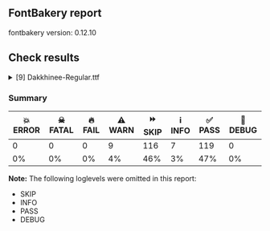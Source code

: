 ## FontBakery report

fontbakery version: 0.12.10





## Check results



<details><summary>[9] Dakkhinee-Regular.ttf</summary>
<div>
<details>
    <summary>⚠️ <b>WARN</b> Check accent of Lcaron, dcaron, lcaron, tcaron <a href="https://fontbakery.readthedocs.io/en/stable/fontbakery/checks/universal.html#"></a></summary>
    <div>









* ⚠️ **WARN** <p>Lcaron is decomposed and therefore could not be checked. Please check manually.</p>
 [code: decomposed-outline]



* ⚠️ **WARN** <p>dcaron is decomposed and therefore could not be checked. Please check manually.</p>
 [code: decomposed-outline]



* ⚠️ **WARN** <p>lcaron is decomposed and therefore could not be checked. Please check manually.</p>
 [code: decomposed-outline]



* ⚠️ **WARN** <p>tcaron is decomposed and therefore could not be checked. Please check manually.</p>
 [code: decomposed-outline]



</div>
</details>

<details>
    <summary>⚠️ <b>WARN</b> Check if each glyph has the recommended amount of contours. <a href="https://fontbakery.readthedocs.io/en/stable/fontbakery/checks/universal.html#"></a></summary>
    <div>







* ⚠️ **WARN** <p>This check inspects the glyph outlines and detects the total number of contours in each of them. The expected values are infered from the typical ammounts of contours observed in a large collection of reference font families. The divergences listed below may simply indicate a significantly different design on some of your glyphs. On the other hand, some of these may flag actual bugs in the font such as glyphs mapped to an incorrect codepoint. Please consider reviewing the design and codepoint assignment of these to make sure they are correct.</p>
<p>The following glyphs do not have the recommended number of contours:</p>
<pre><code>- Glyph name: C	Contours detected: 2	Expected: 1

- Glyph name: D	Contours detected: 1	Expected: 2

- Glyph name: G	Contours detected: 2	Expected: 1

- Glyph name: H	Contours detected: 3	Expected: 1

- Glyph name: J	Contours detected: 2	Expected: 1

- Glyph name: K	Contours detected: 3	Expected: 1 or 2

- Glyph name: M	Contours detected: 2	Expected: 1

- Glyph name: Q	Contours detected: 3	Expected: 2

- Glyph name: V	Contours detected: 2	Expected: 1

- Glyph name: X	Contours detected: 4	Expected: 1

- Glyph name: Z	Contours detected: 2	Expected: 1

- Glyph name: c	Contours detected: 2	Expected: 1

- Glyph name: d	Contours detected: 1	Expected: 2

- Glyph name: e	Contours detected: 1	Expected: 2

- Glyph name: h	Contours detected: 3	Expected: 1

- Glyph name: i	Contours detected: 1	Expected: 2

- Glyph name: m	Contours detected: 2	Expected: 1

- Glyph name: q	Contours detected: 3	Expected: 2

- Glyph name: v	Contours detected: 2	Expected: 1

- Glyph name: x	Contours detected: 3	Expected: 1

- Glyph name: z	Contours detected: 2	Expected: 1

- Glyph name: cent	Contours detected: 3	Expected: 1 or 2

- Glyph name: copyright	Contours detected: 4	Expected: 3

- Glyph name: AE	Contours detected: 4	Expected: 2

- Glyph name: Ccedilla	Contours detected: 3	Expected: 1 or 2

- Glyph name: Eth	Contours detected: 1	Expected: 2

- Glyph name: ae	Contours detected: 4	Expected: 3

- Glyph name: ccedilla	Contours detected: 3	Expected: 1 or 2

- Glyph name: egrave	Contours detected: 2	Expected: 3

- Glyph name: eacute	Contours detected: 2	Expected: 3

- Glyph name: ecircumflex	Contours detected: 2	Expected: 3

- Glyph name: edieresis	Contours detected: 3	Expected: 4

- Glyph name: aogonek	Contours detected: 3	Expected: 2

- Glyph name: Cacute	Contours detected: 3	Expected: 2

- Glyph name: cacute	Contours detected: 3	Expected: 2

- Glyph name: Ccircumflex	Contours detected: 3	Expected: 2

- Glyph name: ccircumflex	Contours detected: 3	Expected: 2

- Glyph name: Cdotaccent	Contours detected: 3	Expected: 2

- Glyph name: cdotaccent	Contours detected: 3	Expected: 2

- Glyph name: Ccaron	Contours detected: 3	Expected: 2

- Glyph name: ccaron	Contours detected: 3	Expected: 2

- Glyph name: Dcaron	Contours detected: 2	Expected: 3

- Glyph name: dcaron	Contours detected: 2	Expected: 3

- Glyph name: Dcroat	Contours detected: 1	Expected: 2

- Glyph name: dcroat	Contours detected: 1	Expected: 2

- Glyph name: emacron	Contours detected: 2	Expected: 3

- Glyph name: ebreve	Contours detected: 2	Expected: 3

- Glyph name: edotaccent	Contours detected: 2	Expected: 3

- Glyph name: ecaron	Contours detected: 2	Expected: 3

- Glyph name: Gcircumflex	Contours detected: 3	Expected: 2

- Glyph name: Gbreve	Contours detected: 3	Expected: 2

- Glyph name: Gdotaccent	Contours detected: 3	Expected: 2

- Glyph name: uni0122	Contours detected: 3	Expected: 2

- Glyph name: Hcircumflex	Contours detected: 4	Expected: 2

- Glyph name: hcircumflex	Contours detected: 4	Expected: 2

- Glyph name: Hbar	Contours detected: 4	Expected: 2

- Glyph name: hbar	Contours detected: 4	Expected: 1

- Glyph name: IJ	Contours detected: 3	Expected: 1 or 2

- Glyph name: Jcircumflex	Contours detected: 3	Expected: 2

- Glyph name: jcircumflex	Contours detected: 3	Expected: 2

- Glyph name: uni0136	Contours detected: 4	Expected: 2 or 3

- Glyph name: OE	Contours detected: 4	Expected: 2

- Glyph name: oe	Contours detected: 4	Expected: 3

- Glyph name: Racute	Contours detected: 2	Expected: 3

- Glyph name: uni0156	Contours detected: 2	Expected: 3

- Glyph name: Rcaron	Contours detected: 2	Expected: 3

- Glyph name: Uogonek	Contours detected: 2	Expected: 1

- Glyph name: uogonek	Contours detected: 2	Expected: 1

- Glyph name: Zacute	Contours detected: 3	Expected: 2

- Glyph name: zacute	Contours detected: 3	Expected: 2

- Glyph name: Zdotaccent	Contours detected: 3	Expected: 2

- Glyph name: zdotaccent	Contours detected: 3	Expected: 2

- Glyph name: Zcaron	Contours detected: 3	Expected: 2

- Glyph name: zcaron	Contours detected: 3	Expected: 2

- Glyph name: uni0237	Contours detected: 2	Expected: 1

- Glyph name: trademark	Contours detected: 3	Expected: 2

- Glyph name: AE	Contours detected: 4	Expected: 2

- Glyph name: C	Contours detected: 2	Expected: 1

- Glyph name: Cacute	Contours detected: 3	Expected: 2

- Glyph name: Ccaron	Contours detected: 3	Expected: 2

- Glyph name: Ccedilla	Contours detected: 3	Expected: 1 or 2

- Glyph name: Ccircumflex	Contours detected: 3	Expected: 2

- Glyph name: Cdotaccent	Contours detected: 3	Expected: 2

- Glyph name: D	Contours detected: 1	Expected: 2

- Glyph name: Dcaron	Contours detected: 2	Expected: 3

- Glyph name: Dcroat	Contours detected: 1	Expected: 2

- Glyph name: Eth	Contours detected: 1	Expected: 2

- Glyph name: G	Contours detected: 2	Expected: 1

- Glyph name: Gbreve	Contours detected: 3	Expected: 2

- Glyph name: Gcircumflex	Contours detected: 3	Expected: 2

- Glyph name: Gdotaccent	Contours detected: 3	Expected: 2

- Glyph name: H	Contours detected: 3	Expected: 1

- Glyph name: Hbar	Contours detected: 4	Expected: 2

- Glyph name: Hcircumflex	Contours detected: 4	Expected: 2

- Glyph name: IJ	Contours detected: 3	Expected: 1 or 2

- Glyph name: J	Contours detected: 2	Expected: 1

- Glyph name: Jcircumflex	Contours detected: 3	Expected: 2

- Glyph name: K	Contours detected: 3	Expected: 1 or 2

- Glyph name: M	Contours detected: 2	Expected: 1

- Glyph name: OE	Contours detected: 4	Expected: 2

- Glyph name: Q	Contours detected: 3	Expected: 2

- Glyph name: Racute	Contours detected: 2	Expected: 3

- Glyph name: Rcaron	Contours detected: 2	Expected: 3

- Glyph name: Uogonek	Contours detected: 2	Expected: 1

- Glyph name: V	Contours detected: 2	Expected: 1

- Glyph name: X	Contours detected: 4	Expected: 1

- Glyph name: Z	Contours detected: 2	Expected: 1

- Glyph name: Zacute	Contours detected: 3	Expected: 2

- Glyph name: Zcaron	Contours detected: 3	Expected: 2

- Glyph name: Zdotaccent	Contours detected: 3	Expected: 2

- Glyph name: ae	Contours detected: 4	Expected: 3

- Glyph name: aogonek	Contours detected: 3	Expected: 2

- Glyph name: c	Contours detected: 2	Expected: 1

- Glyph name: cacute	Contours detected: 3	Expected: 2

- Glyph name: ccaron	Contours detected: 3	Expected: 2

- Glyph name: ccedilla	Contours detected: 3	Expected: 1 or 2

- Glyph name: ccircumflex	Contours detected: 3	Expected: 2

- Glyph name: cdotaccent	Contours detected: 3	Expected: 2

- Glyph name: cent	Contours detected: 3	Expected: 1 or 2

- Glyph name: copyright	Contours detected: 4	Expected: 3

- Glyph name: d	Contours detected: 1	Expected: 2

- Glyph name: dcaron	Contours detected: 2	Expected: 3

- Glyph name: dcroat	Contours detected: 1	Expected: 2

- Glyph name: e	Contours detected: 1	Expected: 2

- Glyph name: eacute	Contours detected: 2	Expected: 3

- Glyph name: ebreve	Contours detected: 2	Expected: 3

- Glyph name: ecaron	Contours detected: 2	Expected: 3

- Glyph name: ecircumflex	Contours detected: 2	Expected: 3

- Glyph name: edieresis	Contours detected: 3	Expected: 4

- Glyph name: edotaccent	Contours detected: 2	Expected: 3

- Glyph name: egrave	Contours detected: 2	Expected: 3

- Glyph name: emacron	Contours detected: 2	Expected: 3

- Glyph name: h	Contours detected: 3	Expected: 1

- Glyph name: hbar	Contours detected: 4	Expected: 1

- Glyph name: hcircumflex	Contours detected: 4	Expected: 2

- Glyph name: i	Contours detected: 1	Expected: 2

- Glyph name: jcircumflex	Contours detected: 3	Expected: 2

- Glyph name: m	Contours detected: 2	Expected: 1

- Glyph name: oe	Contours detected: 4	Expected: 3

- Glyph name: q	Contours detected: 3	Expected: 2

- Glyph name: trademark	Contours detected: 3	Expected: 2

- Glyph name: uni0122	Contours detected: 3	Expected: 2

- Glyph name: uni0136	Contours detected: 4	Expected: 2 or 3

- Glyph name: uni0156	Contours detected: 2	Expected: 3

- Glyph name: uni0237	Contours detected: 2	Expected: 1

- Glyph name: uogonek	Contours detected: 2	Expected: 1

- Glyph name: v	Contours detected: 2	Expected: 1

- Glyph name: x	Contours detected: 3	Expected: 1

- Glyph name: z	Contours detected: 2	Expected: 1

- Glyph name: zacute	Contours detected: 3	Expected: 2

- Glyph name: zcaron	Contours detected: 3	Expected: 2

- Glyph name: zdotaccent	Contours detected: 3	Expected: 2
</code></pre>
 [code: contour-count]



</div>
</details>

<details>
    <summary>⚠️ <b>WARN</b> Validate size, and resolution of article images, and ensure article page has minimum length and includes visual assets. <a href="https://fontbakery.readthedocs.io/en/stable/fontbakery/checks/googlefonts.article.html#"></a></summary>
    <div>







* ⚠️ **WARN** <p>Family metadata at fonts/ttf does not have an article.</p>
 [code: lacks-article]



</div>
</details>

<details>
    <summary>⚠️ <b>WARN</b> Check for codepoints not covered by METADATA subsets. <a href="https://fontbakery.readthedocs.io/en/stable/fontbakery/checks/googlefonts.subsets.html#"></a></summary>
    <div>







* ⚠️ **WARN** <p>The following codepoints supported by the font are not covered by
any subsets defined in the font's metadata file, and will never
be served. You can solve this by either manually adding additional
subset declarations to METADATA.pb, or by editing the glyphset
definitions.</p>
<ul>
<li>U+02C7 CARON: try adding one of: canadian-aboriginal, tifinagh, yi</li>
<li>U+02D8 BREVE: try adding one of: canadian-aboriginal, yi</li>
<li>U+02D9 DOT ABOVE: try adding one of: canadian-aboriginal, yi</li>
<li>U+02DB OGONEK: try adding one of: canadian-aboriginal, yi</li>
<li>U+02DD DOUBLE ACUTE ACCENT: not included in any glyphset definition</li>
<li>U+0302 COMBINING CIRCUMFLEX ACCENT: try adding one of: tifinagh, coptic, math, cherokee</li>
<li>U+0306 COMBINING BREVE: try adding one of: old-permic, tifinagh</li>
<li>U+0307 COMBINING DOT ABOVE: try adding one of: malayalam, coptic, canadian-aboriginal, syriac, tai-le, old-permic, tifinagh, math</li>
<li>U+030A COMBINING RING ABOVE: try adding syriac</li>
<li>U+030B COMBINING DOUBLE ACUTE ACCENT: try adding one of: osage, cherokee</li>
<li>U+030C COMBINING CARON: try adding one of: tai-le, cherokee</li>
<li>U+030F COMBINING DOUBLE GRAVE ACCENT: not included in any glyphset definition</li>
<li>U+0311 COMBINING INVERTED BREVE: try adding coptic</li>
<li>U+0312 COMBINING TURNED COMMA ABOVE: not included in any glyphset definition</li>
<li>U+031B COMBINING HORN: not included in any glyphset definition</li>
<li>U+0324 COMBINING DIAERESIS BELOW: try adding one of: syriac, cherokee</li>
<li>U+0326 COMBINING COMMA BELOW: not included in any glyphset definition</li>
<li>U+0327 COMBINING CEDILLA: not included in any glyphset definition</li>
<li>U+0328 COMBINING OGONEK: not included in any glyphset definition</li>
<li>U+032E COMBINING BREVE BELOW: try adding syriac</li>
<li>U+0331 COMBINING MACRON BELOW: try adding one of: syriac, gothic, caucasian-albanian, tifinagh, cherokee</li>
<li>U+09CF : not included in any glyphset definition</li>
<li>U+221E INFINITY: try adding math</li>
<li>U+2248 ALMOST EQUAL TO: try adding math</li>
<li>U+2260 NOT EQUAL TO: try adding math</li>
<li>U+2264 LESS-THAN OR EQUAL TO: try adding math</li>
<li>U+2265 GREATER-THAN OR EQUAL TO: try adding math</li>
</ul>
<p>Or you can add the above codepoints to one of the subsets supported by the font: <code>bengali</code>, <code>latin</code>, <code>latin-ext</code></p>
 [code: unreachable-subsetting]



</div>
</details>

<details>
    <summary>⚠️ <b>WARN</b> Do outlines contain any jaggy segments? <a href="https://fontbakery.readthedocs.io/en/stable/fontbakery/checks/outline.html#"></a></summary>
    <div>







* ⚠️ **WARN** <p>The following glyphs have jaggy segments:</p>
<pre><code>* G (U+0047): B&lt;&lt;92.0,650.0&gt;-&lt;165.0,722.0&gt;-&lt;280.0,737.0&gt;&gt;/L&lt;&lt;280.0,737.0&gt;--&lt;0.0,737.0&gt;&gt; = 7.431407971172489

* G (U+0047): L&lt;&lt;509.0,737.0&gt;--&lt;409.0,737.0&gt;&gt;/B&lt;&lt;409.0,737.0&gt;-&lt;456.0,731.0&gt;-&lt;498.5,712.5&gt;&gt; = 7.275004957889232

* Gbreve (U+011E): B&lt;&lt;92.0,650.0&gt;-&lt;165.0,722.0&gt;-&lt;280.0,737.0&gt;&gt;/L&lt;&lt;280.0,737.0&gt;--&lt;0.0,737.0&gt;&gt; = 7.431407971172489

* Gbreve (U+011E): L&lt;&lt;509.0,737.0&gt;--&lt;409.0,737.0&gt;&gt;/B&lt;&lt;409.0,737.0&gt;-&lt;456.0,731.0&gt;-&lt;498.5,712.5&gt;&gt; = 7.275004957889232

* Gcircumflex (U+011C): B&lt;&lt;92.0,650.0&gt;-&lt;165.0,722.0&gt;-&lt;280.0,737.0&gt;&gt;/L&lt;&lt;280.0,737.0&gt;--&lt;0.0,737.0&gt;&gt; = 7.431407971172489

* Gcircumflex (U+011C): L&lt;&lt;509.0,737.0&gt;--&lt;409.0,737.0&gt;&gt;/B&lt;&lt;409.0,737.0&gt;-&lt;456.0,731.0&gt;-&lt;498.5,712.5&gt;&gt; = 7.275004957889232

* Gdotaccent (U+0120): B&lt;&lt;92.0,650.0&gt;-&lt;165.0,722.0&gt;-&lt;280.0,737.0&gt;&gt;/L&lt;&lt;280.0,737.0&gt;--&lt;0.0,737.0&gt;&gt; = 7.431407971172489

* Gdotaccent (U+0120): L&lt;&lt;509.0,737.0&gt;--&lt;409.0,737.0&gt;&gt;/B&lt;&lt;409.0,737.0&gt;-&lt;456.0,731.0&gt;-&lt;498.5,712.5&gt;&gt; = 7.275004957889232

* K (U+004B): B&lt;&lt;330.0,458.0&gt;-&lt;308.0,494.0&gt;-&lt;298.0,535.0&gt;&gt;/L&lt;&lt;298.0,535.0&gt;--&lt;298.0,390.0&gt;&gt; = 13.706961004079783

* K (U+004B): B&lt;&lt;350.0,186.0&gt;-&lt;311.0,229.0&gt;-&lt;298.0,281.0&gt;&gt;/L&lt;&lt;298.0,281.0&gt;--&lt;298.0,216.0&gt;&gt; = 14.036243467926457

* K (U+004B): L&lt;&lt;298.0,535.0&gt;--&lt;298.0,390.0&gt;&gt;/B&lt;&lt;298.0,390.0&gt;-&lt;303.0,410.0&gt;-&lt;311.0,427.5&gt;&gt; = 14.036243467926484

* euro (U+20AC): B&lt;&lt;176.0,330.0&gt;-&lt;176.0,354.0&gt;-&lt;193.0,394.0&gt;&gt;/L&lt;&lt;193.0,394.0&gt;--&lt;188.0,386.0&gt;&gt; = 8.979891199555468

* euro (U+20AC): B&lt;&lt;251.0,300.5&gt;-&lt;255.0,280.0&gt;-&lt;260.0,269.0&gt;&gt;/L&lt;&lt;260.0,269.0&gt;--&lt;251.0,312.0&gt;&gt; = 12.622466439809251

* u09a4_u09cd_u09a8.cjct: B&lt;&lt;697.5,470.5&gt;-&lt;637.0,424.0&gt;-&lt;534.0,402.0&gt;&gt;/B&lt;&lt;534.0,402.0&gt;-&lt;562.0,402.0&gt;-&lt;566.0,400.0&gt;&gt; = 12.05676253383262

* u09a6_u09cd_u0997.cjct: B&lt;&lt;246.0,341.0&gt;-&lt;274.0,304.0&gt;-&lt;300.0,301.0&gt;&gt;/B&lt;&lt;300.0,301.0&gt;-&lt;274.0,303.0&gt;-&lt;243.0,308.5&gt;&gt; = 2.1832393001825783

* u09a6_u09cd_u09ad.cjct: B&lt;&lt;344.5,383.5&gt;-&lt;339.0,383.0&gt;-&lt;334.0,383.0&gt;&gt;/B&lt;&lt;334.0,383.0&gt;-&lt;362.0,376.0&gt;-&lt;383.5,365.0&gt;&gt; = 14.036243467926484

* u09a7_u09cd_u09a8.cjct: B&lt;&lt;447.5,453.0&gt;-&lt;452.0,453.0&gt;-&lt;458.0,452.0&gt;&gt;/B&lt;&lt;458.0,452.0&gt;-&lt;445.0,457.0&gt;-&lt;434.5,465.0&gt;&gt; = 11.575188817396182

* u09a8_alt: B&lt;&lt;514.0,269.0&gt;-&lt;474.0,311.0&gt;-&lt;417.0,330.0&gt;&gt;/B&lt;&lt;417.0,330.0&gt;-&lt;419.0,329.0&gt;-&lt;441.0,328.0&gt;&gt; = 8.13010235415587

* u09a8_u09cd_u09a4_u09ac.blws: L&lt;&lt;319.0,145.0&gt;--&lt;321.0,145.0&gt;&gt;/B&lt;&lt;321.0,145.0&gt;-&lt;251.0,162.0&gt;-&lt;209.0,211.5&gt;&gt; = 13.650419134756984

* u09a8_u09cd_u09b8.cjct: B&lt;&lt;275.0,600.0&gt;-&lt;324.0,578.0&gt;-&lt;352.0,538.0&gt;&gt;/B&lt;&lt;352.0,538.0&gt;-&lt;325.0,589.0&gt;-&lt;304.5,644.0&gt;&gt; = 7.094749167611056

* u09a8_u09cd_u09b8.cjct: B&lt;&lt;377.0,495.0&gt;-&lt;381.0,486.0&gt;-&lt;388.0,478.0&gt;&gt;/B&lt;&lt;388.0,478.0&gt;-&lt;385.0,482.0&gt;-&lt;382.5,486.5&gt;&gt; = 4.316027519865585

* u09a8_u09cd_u09b8.cjct: B&lt;&lt;382.5,486.5&gt;-&lt;380.0,491.0&gt;-&lt;377.0,495.0&gt;&gt;/B&lt;&lt;377.0,495.0&gt;-&lt;381.0,486.0&gt;-&lt;388.0,478.0&gt;&gt; = 12.90740867126579

* u09aa_u09cd_u09ae.cjct: L&lt;&lt;712.0,741.0&gt;--&lt;722.0,745.0&gt;&gt;/B&lt;&lt;722.0,745.0&gt;-&lt;692.0,741.0&gt;-&lt;657.5,739.5&gt;&gt; = 14.206766117760385

* u09ab_u09cd.half: L&lt;&lt;814.0,742.0&gt;--&lt;159.0,742.0&gt;&gt;/B&lt;&lt;159.0,742.0&gt;-&lt;188.0,738.0&gt;-&lt;214.5,722.5&gt;&gt; = 7.853313301978193

* u09ab_u09cd_u09b2.cjct: L&lt;&lt;1075.0,742.0&gt;--&lt;420.0,742.0&gt;&gt;/B&lt;&lt;420.0,742.0&gt;-&lt;449.0,738.0&gt;-&lt;475.5,722.5&gt;&gt; = 7.853313301978193

* u09ac_u09cd_u09ac.cjct: B&lt;&lt;597.5,192.5&gt;-&lt;560.0,242.0&gt;-&lt;544.0,313.0&gt;&gt;/L&lt;&lt;544.0,313.0&gt;--&lt;544.0,157.0&gt;&gt; = 12.699584489597349

* u09ac_u09cd_u09ac.cjct: L&lt;&lt;544.0,742.0&gt;--&lt;544.0,484.0&gt;&gt;/B&lt;&lt;544.0,484.0&gt;-&lt;557.0,544.0&gt;-&lt;588.5,585.0&gt;&gt; = 12.225122675735754

* u09ac_u09cd_u09ad.cjct: B&lt;&lt;312.0,366.0&gt;-&lt;339.0,390.0&gt;-&lt;379.0,402.0&gt;&gt;/B&lt;&lt;379.0,402.0&gt;-&lt;374.0,401.0&gt;-&lt;366.5,401.0&gt;&gt; = 5.389311759973354

* u09ad (U+09AD): B&lt;&lt;220.5,707.0&gt;-&lt;255.0,735.0&gt;-&lt;293.0,739.0&gt;&gt;/L&lt;&lt;293.0,739.0&gt;--&lt;0.0,739.0&gt;&gt; = 6.009005957494474

* u09ad (U+09AD): L&lt;&lt;330.0,739.0&gt;--&lt;316.0,739.0&gt;&gt;/B&lt;&lt;316.0,739.0&gt;-&lt;353.0,732.0&gt;-&lt;377.5,703.0&gt;&gt; = 10.713123022791033

* u09ad_u09b0_u09cd.blwf.vatu: B&lt;&lt;220.5,707.0&gt;-&lt;255.0,735.0&gt;-&lt;293.0,739.0&gt;&gt;/L&lt;&lt;293.0,739.0&gt;--&lt;0.0,739.0&gt;&gt; = 6.009005957494474

* u09ad_u09b0_u09cd.blwf.vatu: L&lt;&lt;330.0,739.0&gt;--&lt;316.0,739.0&gt;&gt;/B&lt;&lt;316.0,739.0&gt;-&lt;353.0,732.0&gt;-&lt;377.5,703.0&gt;&gt; = 10.713123022791033

* u09ad_u09cd.half: B&lt;&lt;238.0,724.5&gt;-&lt;265.0,738.0&gt;-&lt;293.0,739.0&gt;&gt;/L&lt;&lt;293.0,739.0&gt;--&lt;0.0,739.0&gt;&gt; = 2.0454084888871935

* u09ad_u09cd.half: L&lt;&lt;330.0,739.0&gt;--&lt;316.0,739.0&gt;&gt;/B&lt;&lt;316.0,739.0&gt;-&lt;341.0,738.0&gt;-&lt;360.0,724.0&gt;&gt; = 2.2906100426384346

* u09ad_u09cd.haln: B&lt;&lt;220.5,707.0&gt;-&lt;255.0,735.0&gt;-&lt;293.0,739.0&gt;&gt;/L&lt;&lt;293.0,739.0&gt;--&lt;0.0,739.0&gt;&gt; = 6.009005957494474

* u09ad_u09cd.haln: L&lt;&lt;330.0,739.0&gt;--&lt;316.0,739.0&gt;&gt;/B&lt;&lt;316.0,739.0&gt;-&lt;353.0,732.0&gt;-&lt;377.5,703.0&gt;&gt; = 10.713123022791033

* u09ae_u09cd.half: B&lt;&lt;676.5,782.0&gt;-&lt;639.0,746.0&gt;-&lt;561.0,742.0&gt;&gt;/B&lt;&lt;561.0,742.0&gt;-&lt;576.0,739.0&gt;-&lt;589.5,726.5&gt;&gt; = 14.245605920441355

* u09ae_u09cd_u09a4.cjct: B&lt;&lt;676.5,782.0&gt;-&lt;639.0,746.0&gt;-&lt;561.0,742.0&gt;&gt;/B&lt;&lt;561.0,742.0&gt;-&lt;576.0,739.0&gt;-&lt;589.5,726.5&gt;&gt; = 14.245605920441355

* u09ae_u09cd_u09a8.cjct: B&lt;&lt;676.5,782.0&gt;-&lt;639.0,746.0&gt;-&lt;561.0,742.0&gt;&gt;/B&lt;&lt;561.0,742.0&gt;-&lt;576.0,739.0&gt;-&lt;589.5,726.5&gt;&gt; = 14.245605920441355

* u09ae_u09cd_u09aa_u09b0.vatu: B&lt;&lt;571.0,742.5&gt;-&lt;566.0,742.0&gt;-&lt;561.0,742.0&gt;&gt;/B&lt;&lt;561.0,742.0&gt;-&lt;567.0,741.0&gt;-&lt;574.0,737.0&gt;&gt; = 9.462322208025613

* u09ae_u09cd_u09ab.cjct: L&lt;&lt;1142.0,742.0&gt;--&lt;562.0,742.0&gt;&gt;/B&lt;&lt;562.0,742.0&gt;-&lt;577.0,739.0&gt;-&lt;590.5,726.5&gt;&gt; = 11.309932474020195

* u09ae_u09cd_u09ac.cjct: B&lt;&lt;345.0,563.0&gt;-&lt;345.0,552.0&gt;-&lt;337.0,549.0&gt;&gt;/B&lt;&lt;337.0,549.0&gt;-&lt;389.0,562.0&gt;-&lt;441.0,592.0&gt;&gt; = 6.519801751656973

* u09ae_u09cd_u09b2.cjct: B&lt;&lt;1076.5,782.0&gt;-&lt;1039.0,746.0&gt;-&lt;961.0,742.0&gt;&gt;/B&lt;&lt;961.0,742.0&gt;-&lt;976.0,739.0&gt;-&lt;989.5,726.5&gt;&gt; = 14.245605920441355

* u09ae_u09cd_u09b9.cjct: B&lt;&lt;676.5,782.0&gt;-&lt;639.0,746.0&gt;-&lt;561.0,742.0&gt;&gt;/B&lt;&lt;561.0,742.0&gt;-&lt;576.0,739.0&gt;-&lt;589.5,726.5&gt;&gt; = 14.245605920441355

* u09af_u09cd.half: L&lt;&lt;272.0,739.0&gt;--&lt;159.0,739.0&gt;&gt;/B&lt;&lt;159.0,739.0&gt;-&lt;189.0,735.0&gt;-&lt;215.0,720.5&gt;&gt; = 7.594643368591447

* u09b2_alt: B&lt;&lt;866.5,421.5&gt;-&lt;838.0,447.0&gt;-&lt;802.0,456.0&gt;&gt;/L&lt;&lt;802.0,456.0&gt;--&lt;943.0,456.0&gt;&gt; = 14.036243467926484

* u09b7_u09cd._u09aa.cjct: B&lt;&lt;396.0,444.5&gt;-&lt;370.0,438.0&gt;-&lt;341.0,434.0&gt;&gt;/B&lt;&lt;341.0,434.0&gt;-&lt;403.0,427.0&gt;-&lt;452.0,412.5&gt;&gt; = 14.294913401313233

* u09b8_u09cd_u09a4_u09c1.blws: B&lt;&lt;79.5,730.0&gt;-&lt;100.0,737.0&gt;-&lt;119.0,741.0&gt;&gt;/L&lt;&lt;119.0,741.0&gt;--&lt;-79.0,741.0&gt;&gt; = 11.888658039627968

* u09b9_u09cd_u09ae.cjct: B&lt;&lt;329.5,419.5&gt;-&lt;336.0,403.0&gt;-&lt;338.0,388.0&gt;&gt;/B&lt;&lt;338.0,388.0&gt;-&lt;336.0,415.0&gt;-&lt;331.0,439.5&gt;&gt; = 3.358248569532639

* u09bf (U+09BF): L&lt;&lt;0.0,819.0&gt;--&lt;216.0,819.0&gt;&gt;/B&lt;&lt;216.0,819.0&gt;-&lt;184.0,824.0&gt;-&lt;152.5,839.0&gt;&gt; = 8.880659150520234

* u09bf_u0981.abvs: L&lt;&lt;0.0,819.0&gt;--&lt;216.0,819.0&gt;&gt;/B&lt;&lt;216.0,819.0&gt;-&lt;185.0,824.0&gt;-&lt;153.5,838.5&gt;&gt; = 9.162347045721706

* u09c0 (U+09C0): B&lt;&lt;284.0,855.5&gt;-&lt;246.0,826.0&gt;-&lt;197.0,819.0&gt;&gt;/L&lt;&lt;197.0,819.0&gt;--&lt;410.0,819.0&gt;&gt; = 8.13010235415596

* u09c0_u0981.abvs: B&lt;&lt;272.0,920.0&gt;-&lt;318.0,955.0&gt;-&lt;331.0,1008.0&gt;&gt;/L&lt;&lt;331.0,1008.0&gt;--&lt;331.0,928.0&gt;&gt; = 13.78159723565362

* u09c0_u0981.abvs: B&lt;&lt;283.0,855.5&gt;-&lt;244.0,826.0&gt;-&lt;197.0,819.0&gt;&gt;/L&lt;&lt;197.0,819.0&gt;--&lt;410.0,819.0&gt;&gt; = 8.471144633014832

* u09c0_u09b0_u09cd.rphf.abvs: B&lt;&lt;-130.5,899.5&gt;-&lt;-130.0,905.0&gt;-&lt;-129.0,913.0&gt;&gt;/B&lt;&lt;-129.0,913.0&gt;-&lt;-143.0,871.0&gt;-&lt;-190.0,844.5&gt;&gt; = 11.309932474020162

* u09c0_u09b0_u09cd.rphf.abvs: B&lt;&lt;272.0,920.0&gt;-&lt;318.0,955.0&gt;-&lt;331.0,1008.0&gt;&gt;/L&lt;&lt;331.0,1008.0&gt;--&lt;331.0,928.0&gt;&gt; = 13.78159723565362

* u09c0_u09b0_u09cd.rphf.abvs: B&lt;&lt;283.0,855.5&gt;-&lt;244.0,826.0&gt;-&lt;197.0,819.0&gt;&gt;/L&lt;&lt;197.0,819.0&gt;--&lt;410.0,819.0&gt;&gt; = 8.471144633014832

* u09ce (U+09CE): L&lt;&lt;372.0,55.0&gt;--&lt;283.0,55.0&gt;&gt;/B&lt;&lt;283.0,55.0&gt;-&lt;316.0,61.0&gt;-&lt;347.0,79.5&gt;&gt; = 10.304846468766009

* u09d7_u0981.abvs: L&lt;&lt;47.0,744.0&gt;--&lt;-98.0,744.0&gt;&gt;/B&lt;&lt;-98.0,744.0&gt;-&lt;-84.0,747.0&gt;-&lt;-76.5,753.0&gt;&gt; = 12.094757077012089

* u09d7_u09b0_u09cd.rphf.abvs: L&lt;&lt;47.0,744.0&gt;--&lt;-98.0,744.0&gt;&gt;/B&lt;&lt;-98.0,744.0&gt;-&lt;-84.0,747.0&gt;-&lt;-76.5,753.0&gt;&gt; = 12.094757077012089

* u09df_u09cd.half: L&lt;&lt;272.0,739.0&gt;--&lt;159.0,739.0&gt;&gt;/B&lt;&lt;159.0,739.0&gt;-&lt;189.0,735.0&gt;-&lt;215.0,720.5&gt;&gt; = 7.594643368591447

* u09fb (U+09FB): L&lt;&lt;555.0,-120.0&gt;--&lt;445.0,-120.0&gt;&gt;/B&lt;&lt;445.0,-120.0&gt;-&lt;486.0,-112.0&gt;-&lt;525.0,-89.5&gt;&gt; = 11.04094018032372

* uni0122 (U+0122): B&lt;&lt;92.0,650.0&gt;-&lt;165.0,722.0&gt;-&lt;280.0,737.0&gt;&gt;/L&lt;&lt;280.0,737.0&gt;--&lt;0.0,737.0&gt;&gt; = 7.431407971172489

* uni0122 (U+0122): L&lt;&lt;509.0,737.0&gt;--&lt;409.0,737.0&gt;&gt;/B&lt;&lt;409.0,737.0&gt;-&lt;456.0,731.0&gt;-&lt;498.5,712.5&gt;&gt; = 7.275004957889232

* uni0136 (U+0136): B&lt;&lt;330.0,458.0&gt;-&lt;308.0,494.0&gt;-&lt;298.0,535.0&gt;&gt;/L&lt;&lt;298.0,535.0&gt;--&lt;298.0,390.0&gt;&gt; = 13.706961004079783

* uni0136 (U+0136): B&lt;&lt;350.0,186.0&gt;-&lt;311.0,229.0&gt;-&lt;298.0,281.0&gt;&gt;/L&lt;&lt;298.0,281.0&gt;--&lt;298.0,216.0&gt;&gt; = 14.036243467926457

* uni0136 (U+0136): L&lt;&lt;298.0,535.0&gt;--&lt;298.0,390.0&gt;&gt;/B&lt;&lt;298.0,390.0&gt;-&lt;303.0,410.0&gt;-&lt;311.0,427.5&gt;&gt; = 14.036243467926484
</code></pre>
 [code: found-jaggy-segments]



</div>
</details>

<details>
    <summary>⚠️ <b>WARN</b> Do outlines contain any semi-vertical or semi-horizontal lines? <a href="https://fontbakery.readthedocs.io/en/stable/fontbakery/checks/outline.html#"></a></summary>
    <div>







* ⚠️ **WARN** <p>The following glyphs have semi-vertical/semi-horizontal lines:</p>
<pre><code>* u0988 (U+0988): L&lt;&lt;-5.0,821.0&gt;--&lt;789.0,827.0&gt;&gt;
</code></pre>
 [code: found-semi-vertical]



</div>
</details>

<details>
    <summary>⚠️ <b>WARN</b> Is there kerning info for non-ligated sequences? <a href="https://fontbakery.readthedocs.io/en/stable/fontbakery/checks/googlefonts.gpos.html#"></a></summary>
    <div>







* ⚠️ **WARN** <p>GPOS table lacks kerning info for the following non-ligated sequences:</p>
<pre><code>- J + acutecomb

- j + acutecomb
</code></pre>
 [code: lacks-kern-info]



</div>
</details>

<details>
    <summary>⚠️ <b>WARN</b> Ensure fonts have ScriptLangTags declared on the 'meta' table. <a href="https://fontbakery.readthedocs.io/en/stable/fontbakery/checks/googlefonts.meta.html#"></a></summary>
    <div>







* ⚠️ **WARN** <p>This font file does not have a 'meta' table.</p>
 [code: lacks-meta-table]



</div>
</details>

<details>
    <summary>⚠️ <b>WARN</b> Checking OS/2 achVendID. <a href="https://fontbakery.readthedocs.io/en/stable/fontbakery/checks/googlefonts.os2.html#"></a></summary>
    <div>







* ⚠️ **WARN** <p>OS/2 VendorID value 'anir' is not yet recognized. If you registered it recently, then it's safe to ignore this warning message. Otherwise, you should set it to your own unique 4 character code, and register it with Microsoft at <a href="https://www.microsoft.com/typography/links/vendorlist.aspx">https://www.microsoft.com/typography/links/vendorlist.aspx</a></p>
 [code: unknown]



</div>
</details>
</div>
</details>




### Summary

| 💥 ERROR | ☠ FATAL | 🔥 FAIL | ⚠️ WARN | ⏩ SKIP | ℹ️ INFO | ✅ PASS | 🔎 DEBUG | 
| ---|---|---|---|---|---|---|---|
| 0 | 0 | 0 | 9 | 116 | 7 | 119 | 0 | 
| 0% | 0% | 0% | 4% | 46% | 3% | 47% | 0% | 



**Note:** The following loglevels were omitted in this report:


* SKIP
* INFO
* PASS
* DEBUG
